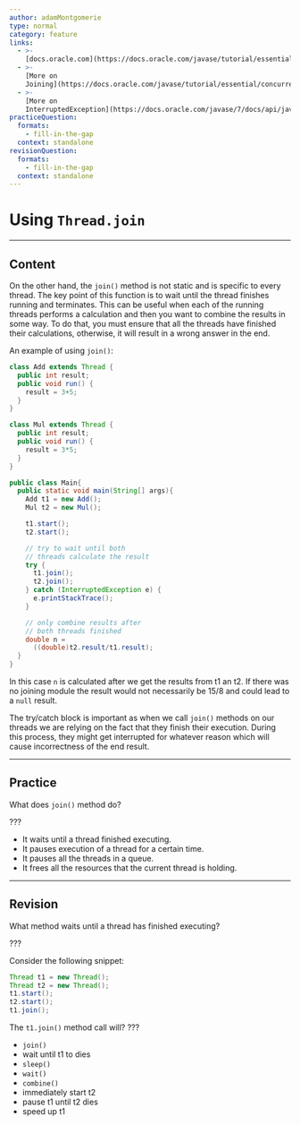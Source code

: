 ```yaml
---
author: adamMontgomerie
type: normal
category: feature
links:
  - >-
    [docs.oracle.com](https://docs.oracle.com/javase/tutorial/essential/concurrency/join.html){website}
  - >-
    [More on
    Joining](https://docs.oracle.com/javase/tutorial/essential/concurrency/join.html){website}
  - >-
    [More on
    InterruptedException](https://docs.oracle.com/javase/7/docs/api/java/lang/InterruptedException.html){website}
practiceQuestion:
  formats:
    - fill-in-the-gap
  context: standalone
revisionQuestion:
  formats:
    - fill-in-the-gap
  context: standalone
---
```


# Using `Thread.join`


---

## Content

On the other hand, the `join()` method is not static and is specific to every thread. The key point of this function is to wait until the thread finishes running and terminates. This can be useful when each of the running threads performs a calculation and then you want to combine the results in some way. To do that, you must ensure that all the threads have finished their calculations, otherwise, it will result in a wrong answer in the end.

An example of using `join()`:

```java
class Add extends Thread {
  public int result;
  public void run() {
    result = 3+5;
  }
}

class Mul extends Thread {
  public int result;
  public void run() {
    result = 3*5;
  }
}

public class Main{
  public static void main(String[] args){
    Add t1 = new Add();
    Mul t2 = new Mul();

    t1.start();
    t2.start();

    // try to wait until both
    // threads calculate the result
    try {
      t1.join();
      t2.join();
    } catch (InterruptedException e) {
      e.printStackTrace();
    }

    // only combine results after
    // both threads finished
    double n = 
      ((double)t2.result/t1.result);
  }
}
```

In this case `n` is calculated after we get the results from t1 an t2. If there was no joining module the result would not necessarily be 15/8 and could lead to a `null` result.

The try/catch block is important as when we call `join()` methods on our threads we are relying on the fact that they finish their execution. During this process, they might get interrupted for whatever reason which will cause incorrectness of the end result.


---

## Practice

What does `join()` method do?

???

- It waits until a thread finished executing.
- It pauses execution of a thread for a certain time.
- It pauses all the threads in a queue.
- It frees all the resources that the current thread is holding.


---

## Revision

What method waits until a thread has finished executing?

???

Consider the following snippet:

```java
Thread t1 = new Thread();
Thread t2 = new Thread();
t1.start();
t2.start();
t1.join();
```

The `t1.join()` method call will? ???

- `join()`
- wait until t1 to dies
- `sleep()`
- `wait()`
- `combine()`
- immediately start t2
- pause t1 until t2 dies
- speed up t1

